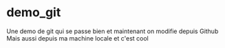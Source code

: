 # demo_git
Une demo de git qui se passe bien 
et maintenant on modifie depuis Github
Mais aussi depuis ma machine locale et c'est cool
